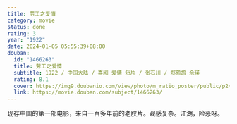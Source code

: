 ```yaml
---
title: 劳工之爱情
category: movie
status: done
rating: 3
year: "1922"
date: 2024-01-05 05:55:39+08:00
douban:
  id: "1466263"
  title: 劳工之爱情
  subtitle: 1922 / 中国大陆 / 喜剧 爱情 短片 / 张石川 / 郑鹧鸪 余瑛
  rating: 8.1
  cover: https://img9.doubanio.com/view/photo/m_ratio_poster/public/p2446210084.jpg
  link: https://movie.douban.com/subject/1466263/
---
```


现存中国的第一部电影，来自一百多年前的老胶片。观感复杂。江湖，险恶呀。
